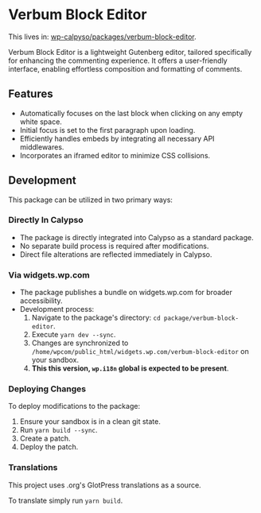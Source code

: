 # Verbum Block Editor

This lives in: [wp-calpyso/packages/verbum-block-editor](https://github.com/Automattic/wp-calypso/tree/trunk/packages/verbum-block-editor).

Verbum Block Editor is a lightweight Gutenberg editor, tailored specifically for enhancing the commenting experience. It offers a user-friendly interface, enabling effortless composition and formatting of comments.

## Features

- Automatically focuses on the last block when clicking on any empty white space.
- Initial focus is set to the first paragraph upon loading.
- Efficiently handles embeds by integrating all necessary API middlewares.
- Incorporates an iframed editor to minimize CSS collisions.

## Development

This package can be utilized in two primary ways:

### Directly In Calypso
- The package is directly integrated into Calypso as a standard package.
- No separate build process is required after modifications.
- Direct file alterations are reflected immediately in Calypso.

### Via widgets.wp.com
- The package publishes a bundle on widgets.wp.com for broader accessibility.
- Development process:
  1. Navigate to the package's directory: `cd package/verbum-block-editor`.
  2. Execute `yarn dev --sync`.
  3. Changes are synchronized to `/home/wpcom/public_html/widgets.wp.com/verbum-block-editor` on your sandbox.
  4. **This this version, `wp.i18n` global is expected to be present**.


### Deploying Changes

To deploy modifications to the package:
1. Ensure your sandbox is in a clean git state.
2. Run `yarn build --sync`.
3. Create a patch.
4. Deploy the patch.

### Translations

This project uses .org's GlotPress translations as a source. 

To translate simply run `yarn build`. 

